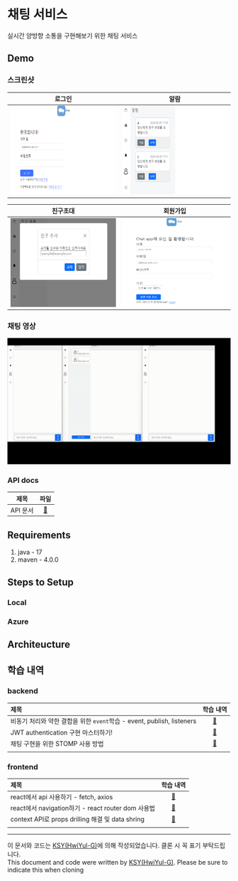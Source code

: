 # 채팅 서비스
실시간 양방향 소통을 구현해보기 위한 채팅 서비스
## Demo
### 스크린샷
|로그인|알람|
|:--:|:--:|
|<img src="./frontend/docs/resources/login.png" width="400" height="200"/>|<img src="./frontend/docs/resources/notification.png" width="400" height="200"/>|

|친구초대|회원가입|
|:--:|:--:|
|<img src="./frontend/docs/resources/invite.png" width="400" height="200"/>|<img src="./frontend/docs/resources/register.png" width="400" height="200"/>|

### 채팅 영상
<img src="./frontend/docs/resources/chat_movie.gif"/>

### API docs
|제목| 파일|
|:--:|:--:|
|API 문서|[📑](./backend/docs/api.md)|

## Requirements
1. java - 17
2. maven - 4.0.0

## Steps to Setup
### Local


### Azure

## Architeucture

## 학습 내역
### backend
|제목|학습 내역|
|:--|:--:|
|비동기 처리와 약한 결합을 위한 `event`학습 - event, publish, listeners|[📖](./backend/docs/study/event.md)|
|JWT authentication 구현 마스터하기!|[📖](./backend/docs/study/token.md)|
|채팅 구현을 위한 STOMP 사용 방법|[📖](./backend/docs/study/spring-stomp.md)|
|||

### frontend
|제목|학습 내역|
|:--|:--:|
|react에서 api 사용하기 - fetch, axios|[📖](./frontend/docs/study/consume-apis.md)|
|react에서 navigation하기 - react router dom 사용법|[📖](./frontend/docs/study/router.md)|
|context API로 props drilling 해결 및 data shring|[📖](./frontend/docs/study/context.md)|
|||


---
이 문서와 코드는 [KSY(HwiYul-G)](https://github.com/HwiYul-G)에 의해 작성되었습니다. 클론 시 꼭 표기 부탁드립니다. </br>
This document and code were written by [KSY(HwiYul-G)](https://github.com/HwiYul-G). Please be sure to indicate this when cloning